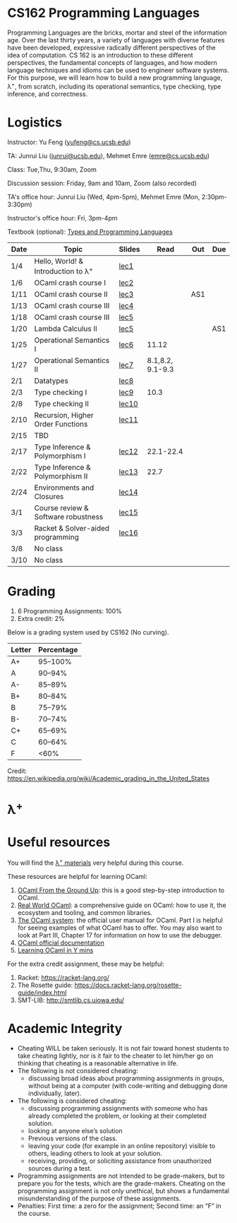 # CS162 Programming Languages

Programming Languages are the bricks, mortar and steel of the information age. Over the last thirty years, a variety of languages with diverse features have been developed, expressive radically different perspectives of the idea of computation. CS 162 is an introduction to these different perspectives, the fundamental concepts of languages, and how modern language techniques and idioms can be used to engineer software systems. For this purpose, we will learn how to build a new programming language, λ<sup>+</sup>, from scratch, including its operational semantics, type checking, type inference, and correctness.

# Logistics
Instructor: Yu Feng (yufeng@cs.ucsb.edu)

TA: Junrui Liu (junrui@ucsb.edu), Mehmet Emre (emre@cs.ucsb.edu)

Class: Tue,Thu, 9:30am, Zoom

Discussion session: Friday, 9am and 10am, Zoom (also recorded)

TA's office hour: Junrui Liu (Wed, 4pm-5pm), Mehmet Emre (Mon, 2:30pm-3:30pm)

Instructor's office hour: Fri, 3pm-4pm

Textbook (optional): [Types and Programming Languages](https://www.amazon.com/Types-Programming-Languages-MIT-Press/dp/0262162091)

| Date | Topic                                          | Slides | Read | Out | Due |
|------|------------------------------------------------|--------|------|-----|-----|
| 1/4  | Hello, World! & Introduction to λ<sup>+</sup>  | [lec1](lectures/lecture1.pdf) | | | |
| 1/6  | OCaml crash course I                              | [lec2](lectures/lecture2.pdf) |  | | |
| 1/11 | OCaml crash course II                             | [lec3](lectures/lecture2.pdf) |  | AS1| |
| 1/13 | OCaml crash course III                        | [lec4](lectures/lecture3.pdf)| | | |
| 1/18 | OCaml crash course III                                           | [lec5](lectures/lecture4.pdf) | | | |
| 1/20 | Lambda Calculus II                        | [lec5](#) | | | AS1 |
| 1/25 | Operational Semantics I                        | [lec6](#) | 11.12 | | |
| 1/27 | Operational Semantics II                       | [lec7](#) | 8.1,8.2, 9.1-9.3 | | |
| 2/1  | Datatypes                                      | [lec8](#) | | | |
| 2/3  | Type checking I                                | [lec9](#) | 10.3 | | |
| 2/8  | Type checking II                               | [lec10](#) | | | |
| 2/10 | Recursion, Higher Order Functions              | [lec11](#) | | | |
| 2/15 | TBD                                            | | | | |
| 2/17 | Type Inference & Polymorphism I                | [lec12](#) | 22.1-22.4 | | |
| 2/22 | Type Inference & Polymorphism II               | [lec13](#) | 22.7 | | |
| 2/24 | Environments and Closures                      | [lec14](#) | | | |
| 3/1  | Course review & Software robustness            | [lec15](#) | | | |
| 3/3  | Racket & Solver-aided programming              | [lec16](#) | | | |
| 3/8  | No class                                       | | | | |
| 3/10 | No class                                       | | | | |

# Grading

1. 6 Programming Assignments: 100%
2. Extra credit: 2%

Below is a grading system used by CS162 (No curving).

| Letter | Percentage |
|--------|------------|
| A+     | 95–100%    |
| A      | 90–94%     |
| A-     | 85–89%     |
| B+     | 80–84%     |
| B      | 75–79%     |
| B-     | 70–74%     |
| C+     | 65–69%     |
| C      | 60–64%     |
| F      | <60%       |

Credit: https://en.wikipedia.org/wiki/Academic_grading_in_the_United_States

# λ<sup>+</sup>


# Useful resources

You will find the [λ<sup>+</sup> materials](lambda-plus.md) very helpful during
this course.

These resources are helpful for learning OCaml:

1. [OCaml From the Ground Up](https://ocamlbook.org/): this is a good
   step-by-step introduction to OCaml.
2. [Real World OCaml](https://dev.realworldocaml.org/guided-tour.html): a
   comprehensive guide on OCaml: how to use it, the ecosystem and tooling, and
   common libraries.
3. [The OCaml system](https://ocaml.org/releases/4.11/htmlman/index.html): the
   official user manual for OCaml. Part I is helpful for seeing examples of what
   OCaml has to offer. You may also want to look at Part III, Chapter 17 for
   information on how to use the debugger.
4. [OCaml official documentation](https://ocaml.org/learn/)
5. [Learning OCaml in Y mins](https://learnxinyminutes.com/docs/ocaml/)

For the extra credit assignment, these may be helpful:
1. Racket: https://racket-lang.org/
2. The Rosette guide: https://docs.racket-lang.org/rosette-guide/index.html
3. SMT-LIB: http://smtlib.cs.uiowa.edu/

# Academic Integrity
- Cheating WILL be taken seriously. It is not fair toward honest students to take cheating lightly, nor is it fair to the cheater to let him/her go on thinking that cheating is a reasonable alternative in life.
- The following is not considered cheating:
   - discussing broad ideas about programming assignments in groups, without being at a computer (with code-writing and debugging done individually, later).
- The following is considered cheating:
   - discussing programming assignments with someone who has already completed the problem, or looking at their completed solution.
   - looking at anyone else’s solution
   - Previous versions of the class.
   - leaving your code (for example in an online repository) visible to others, leading others to look at your solution.
   - receiving, providing, or soliciting assistance from unauthorized sources during a test.
- Programming assignments are not intended to be grade-makers, but to prepare you for the tests, which are the grade-makers. Cheating on the programming assignment is not only unethical, but shows a fundamental misunderstanding of the purpose of these assignments.
- Penalties: First time: a zero for the assignment; Second time: an “F” in the course.

